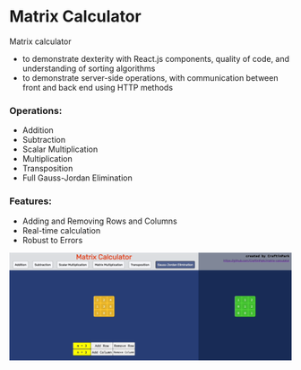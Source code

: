 # Matrix Calculator

Matrix calculator
- to demonstrate dexterity with React.js components, quality of code, and understanding of sorting algorithms
- to demonstrate server-side operations, with communication between front and back end using HTTP methods

### Operations:
- Addition
- Subtraction
- Scalar Multiplication
- Multiplication
- Transposition
- Full Gauss-Jordan Elimination

### Features:
- Adding and Removing Rows and Columns
- Real-time calculation
- Robust to Errors

![matrix-calculator](matrixcalculator.gif)
